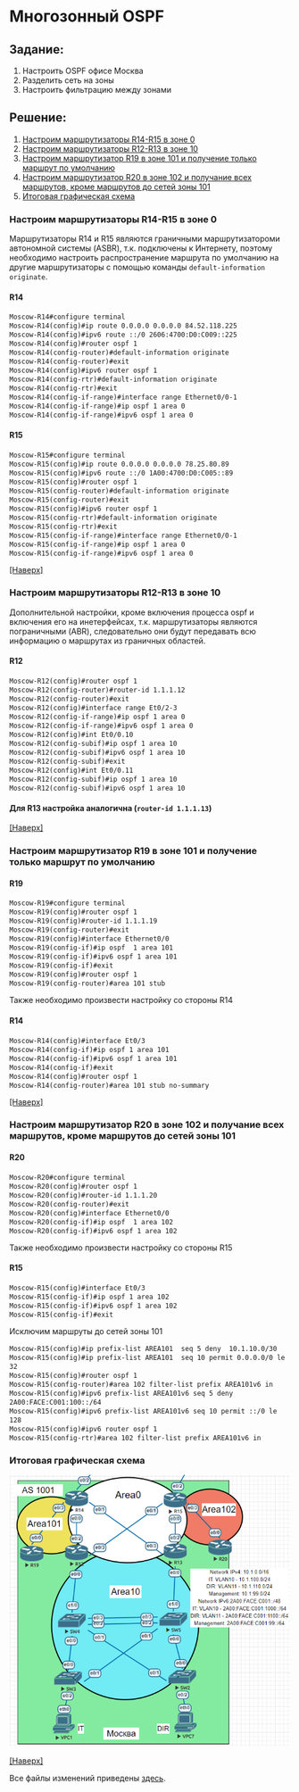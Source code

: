 # Многозонный OSPF
## Задание:
1. Настроить OSPF офисе Москва
2. Разделить сеть на зоны
3. Настроить фильтрацию между зонами
## Решение:
1. [Настроим маршрутизаторы R14-R15 в зоне 0](https://github.com/GAFisher/otus-network-engineer/blob/main/homework_15/README.md#настроим-маршрутизаторы-r14-r15-в-зоне-0)
2. [Настроим маршрутизаторы R12-R13 в зоне 10](https://github.com/GAFisher/otus-network-engineer/blob/main/homework_15/README.md#настроим-маршрутизаторы-r12-r13-в-зоне-10)
3. [Настроим маршрутизатор R19 в зоне 101 и получение только маршрут по умолчанию](https://github.com/GAFisher/otus-network-engineer/blob/main/homework_15/README.md#настроим-маршрутизатор-r19-в-зоне-101-и-получение-только-маршрут-по-умолчанию)
4. [Настроим маршрутизатор R20 в зоне 102 и получание всех маршрутов, кроме маршрутов до сетей зоны 101](https://github.com/GAFisher/otus-network-engineer/blob/main/homework_15/README.md#настроим-маршрутизатор-r20-в-зоне-102-и-получание-всех-маршрутов-кроме-маршрутов-до-сетей-зоны-101)
5. [Итоговая графическая схема](https://github.com/GAFisher/otus-network-engineer/blob/main/homework_15/README.md#итоговая-графическая-схема)
### Настроим маршрутизаторы R14-R15 в зоне 0
Маршрутизаторы R14 и R15 являются граничными маршрутизатороми автономной системы (ASBR), т.к. подключены к Интернету, поэтому необходимо настроить распространение маршрута по умолчанию на другие маршрутизаторы с помощью команды ```default-information originate```. 
#### R14
```
Moscow-R14#configure terminal
Moscow-R14(config)#ip route 0.0.0.0 0.0.0.0 84.52.118.225
Moscow-R14(config)#ipv6 route ::/0 2606:4700:D0:C009::225
Moscow-R14(config)#router ospf 1 
Moscow-R14(config-router)#default-information originate 
Moscow-R14(config-router)#exit
Moscow-R14(config)#ipv6 router ospf 1
Moscow-R14(config-rtr)#default-information originate 
Moscow-R14(config-rtr)#exit
Moscow-R14(config-if-range)#interface range Ethernet0/0-1
Moscow-R14(config-if-range)#ip ospf 1 area 0
Moscow-R14(config-if-range)#ipv6 ospf 1 area 0
```
#### R15
```
Moscow-R15#configure terminal
Moscow-R15(config)#ip route 0.0.0.0 0.0.0.0 78.25.80.89
Moscow-R15(config)#ipv6 route ::/0 1A00:4700:D0:C005::89
Moscow-R15(config)#router ospf 1 
Moscow-R15(config-router)#default-information originate 
Moscow-R15(config-router)#exit
Moscow-R15(config)#ipv6 router ospf 1
Moscow-R15(config-rtr)#default-information originate 
Moscow-R15(config-rtr)#exit
Moscow-R15(config-if-range)#interface range Ethernet0/0-1
Moscow-R15(config-if-range)#ip ospf 1 area 0
Moscow-R15(config-if-range)#ipv6 ospf 1 area 0
```
[[Наверх]](https://github.com/GAFisher/otus-network-engineer/blob/main/homework_15/README.md#многозонный-ospf)
### Настроим маршрутизаторы R12-R13 в зоне 10
Дополнительной настройки, кроме включения процесса ospf и включения его на инетерфейсах, т.к. маршрутизаторы являются пограничными (ABR), следовательно они будут передавать всю информацию о маршрутах из граничных областей. 
#### R12
```
Moscow-R12(config)#router ospf 1
Moscow-R12(config-router)#router-id 1.1.1.12
Moscow-R12(config-router)#exit
Moscow-R12(config)#interface range Et0/2-3
Moscow-R12(config-if-range)#ip ospf 1 area 0 
Moscow-R12(config-if-range)#ipv6 ospf 1 area 0
Moscow-R12(config)#int Et0/0.10                
Moscow-R12(config-subif)#ip ospf 1 area 10
Moscow-R12(config-subif)#ipv6 ospf 1 area 10
Moscow-R12(config-subif)#exit               
Moscow-R12(config)#int Et0/0.11       
Moscow-R12(config-subif)#ip ospf 1 area 10  
Moscow-R12(config-subif)#ipv6 ospf 1 area 10
```
#### Для R13 настройка аналогична (```router-id 1.1.1.13```)
[[Наверх]](https://github.com/GAFisher/otus-network-engineer/blob/main/homework_15/README.md#многозонный-ospf)
### Настроим маршрутизатор R19 в зоне 101 и получение только маршрут по умолчанию
#### R19
```
Moscow-R19#configure terminal
Moscow-R19(config)#router ospf 1 
Moscow-R19(config)#router-id 1.1.1.19
Moscow-R19(config-router)#exit
Moscow-R19(config)#interface Ethernet0/0
Moscow-R19(config-if)#ip ospf  1 area 101 
Moscow-R19(config-if)#ipv6 ospf 1 area 101
Moscow-R19(config-if)#exit
Moscow-R19(config)#router ospf 1 
Moscow-R19(config-router)#area 101 stub 
```
Также необходимо произвести настройку со стороны R14
#### R14
```
Moscow-R14(config)#interface Et0/3
Moscow-R14(config-if)#ip ospf 1 area 101 
Moscow-R14(config-if)#ipv6 ospf 1 area 101
Moscow-R14(config-if)#exit
Moscow-R14(config)#router ospf 1
Moscow-R14(config-router)#area 101 stub no-summary
```
[[Наверх]](https://github.com/GAFisher/otus-network-engineer/blob/main/homework_15/README.md#многозонный-ospf)
### Настроим маршрутизатор R20 в зоне 102 и получание всех маршрутов, кроме маршрутов до сетей зоны 101
#### R20
```
Moscow-R20#configure terminal
Moscow-R20(config)#router ospf 1 
Moscow-R20(config)#router-id 1.1.1.20
Moscow-R20(config-router)#exit
Moscow-R20(config)#interface Ethernet0/0
Moscow-R20(config-if)#ip ospf  1 area 102
Moscow-R20(config-if)#ipv6 ospf 1 area 102

```
Также необходимо произвести настройку со стороны R15
#### R15
```
Moscow-R15(config)#interface Et0/3
Moscow-R15(config-if)#ip ospf 1 area 102
Moscow-R15(config-if)#ipv6 ospf 1 area 102
Moscow-R15(config-if)#exit
```
Исключим маршруты до сетей зоны 101
```
Moscow-R15(config)#ip prefix-list AREA101  seq 5 deny  10.1.10.0/30 
Moscow-R15(config)#ip prefix-list AREA101  seq 10 permit 0.0.0.0/0 le 32
Moscow-R15(config)#router ospf 1 
Moscow-R15(config-router)#area 102 filter-list prefix AREA101v6 in
Moscow-R15(config)#ipv6 prefix-list AREA101v6 seq 5 deny 2A00:FACE:C001:100::/64
Moscow-R15(config)#ipv6 prefix-list AREA101v6 seq 10 permit ::/0 le 128 
Moscow-R15(config)#ipv6 router ospf 1
Moscow-R15(config-rtr)#area 102 filter-list prefix AREA101v6 in
```
### Итоговая графическая схема
![](ospf_topology.PNG) 

[[Наверх]](https://github.com/GAFisher/otus-network-engineer/blob/main/homework_15/README.md#многозонный-ospf)

Все файлы изменений приведены [здесь](https://github.com/GAFisher/otus-network-engineer/tree/main/homework_15/configs).

